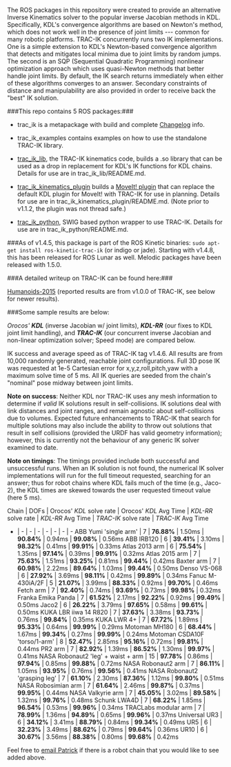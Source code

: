 The ROS packages in this repository were created to provide an alternative
Inverse Kinematics solver to the popular inverse Jacobian methods in KDL.
Specifically, KDL's convergence algorithms are based on Newton's method, which
does not work well in the presence of joint limits --- common for many robotic
platforms.  TRAC-IK concurrently runs two IK implementations.  One is a simple
extension to KDL's Newton-based convergence algorithm that detects and
mitigates local minima due to joint limits by random jumps.  The second is an
SQP (Sequential Quadratic Programming) nonlinear optimization approach which
uses quasi-Newton methods that better handle joint limits.  By default, the IK
search returns immediately when either of these algorithms converges to an
answer.  Secondary constraints of distance and manipulability are also provided 
in order to receive back the "best" IK solution.

###This repo contains 5 ROS packages:###

- trac\_ik is a metapackage with build and complete [Changelog](https://bitbucket.org/traclabs/trac_ik/src/HEAD/trac_ik/CHANGELOG.rst) info.

- trac\_ik\_examples contains examples on how to use the standalone TRAC-IK library.

- [trac\_ik\_lib](https://bitbucket.org/traclabs/trac_ik/src/HEAD/trac_ik_lib), the TRAC-IK kinematics code,
builds a .so library that can be used as a drop in replacement for KDL's IK
functions for KDL chains. Details for use are in trac\_ik\_lib/README.md.

- [trac\_ik\_kinematics\_plugin](https://bitbucket.org/traclabs/trac_ik/src/HEAD/trac_ik_kinematics_plugin) builds a [MoveIt! plugin](http://moveit.ros.org/documentation/concepts/#kinematics) that can
replace the default KDL plugin for MoveIt! with TRAC-IK for use in planning.
Details for use are in trac\_ik\_kinematics\_plugin/README.md. (Note prior to v1.1.2, the plugin was not thread safe.)

- [trac\_ik\_python](https://bitbucket.org/traclabs/trac_ik/src/HEAD/trac_ik_python), SWIG based python wrapper to use TRAC-IK. Details for use are in trac\_ik\_python/README.md.


###As of v1.4.5, this package is part of the ROS Kinetic binaries: `sudo apt-get install ros-kinetic-trac-ik` (or indigo or jade).  Starting with v1.4.8, this has been released for ROS Lunar as well. Melodic packages have been released with 1.5.0.


###A detailed writeup on TRAC-IK can be found here:###

[Humanoids-2015](https://personal.traclabs.com/~pbeeson/publications/b2hd-Beeson-humanoids-15.html) (reported results are from v1.0.0 of TRAC-IK, see below for newer results).

###Some sample results are below: 

_Orocos' **KDL**_ (inverse Jacobian w/ joint limits), _**KDL-RR**_ (our fixes to KDL joint limit handling), and _**TRAC-IK**_ (our concurrent inverse Jacobian and non-linear optimization solver; Speed mode) are compared below.

IK success and average speed as of TRAC-IK tag v1.4.6.  All results are from 10,000 randomly generated, reachable joint configurations.  Full 3D pose IK was requested at 1e-5 Cartesian error for x,y,z,roll,pitch,yaw with a maximum solve time of 5 ms.  All IK queries are seeded from the chain's "nominal" pose midway between joint limits.

**Note on success**: Neither KDL nor TRAC-IK uses any mesh information to determine if _valid_ IK solutions result in self-collisions.  IK solutions deal with link distances and joint ranges, and remain agnostic about self-collisions due to volumes.  Expected future enhancements to TRAC-IK that search for multiple solutions may also include the ability to throw out solutions that result in self collisions (provided the URDF has valid geometry information); however, this is currently not the behaviour of any generic IK solver examined to date.

**Note on timings**: The timings provided include both successful and unsuccessful runs.  When an IK solution is not found, the numerical IK solver implementations will run for the full timeout requested, searching for an answer; thus for robot chains where KDL fails much of the time (e.g., Jaco-2), the KDL times are skewed towards the user requested timeout value (here 5 ms).  

Chain | DOFs | Orocos' _KDL_ solve rate | Orocos' _KDL_ Avg Time | _KDL-RR_ solve rate | _KDL-RR_ Avg Time | _TRAC-IK_ solve rate | _TRAC-IK_ Avg Time
- | - | - | - | - | - | - | -
ABB Yumi 'single arm' | 7 | **76.88%** | 1.50ms | **90.84%** | 0.94ms | **99.08%** | 0.56ms
ABB IRB120 | 6 | **39.41%** | 3.10ms | **98.32%** | 0.41ms | **99.91%** | 0.33ms
Atlas 2013 arm | 6 | **75.54%** | 1.35ms | **97.14%** | 0.39ms | **99.91%** | 0.32ms
Atlas 2015 arm | 7 | **75.63%** | 1.51ms | **93.25%** | 0.81ms | **99.44%** | 0.42ms
Baxter arm | 7 | **60.98%** | 2.22ms | **89.64%** | 1.03ms | **99.44%** | 0.50ms
Denso VS-068 | 6 | **27.92%** | 3.69ms | **98.11%** | 0.42ms | **99.89%** | 0.34ms
Fanuc M-430iA/2F | 5 | **21.07%** | 3.99ms | **88.33%** | 0.92ms | **99.70%** | 0.46ms
Fetch arm | 7 | **92.40%** | 0.74ms | **93.69%** | 0.73ms | **99.98%** | 0.32ms
Franka Emika Panda | 7 | **61.52%** | 2.17ms | **92.22%** | 0.92ms | **99.49%** | 0.50ms
Jaco2 | 6 | **26.22%** | 3.79ms | **97.65%** | 0.58ms | **99.61%** | 0.50ms
KUKA LBR iiwa 14 R820 | 7 | **37.63%** | 3.38ms | **93.73%** | 0.76ms | **99.84%** | 0.35ms
KUKA LWR 4+ | 7 | **67.72%** | 1.89ms | **95.33%** | 0.64ms | **99.99%** | 0.29ms
Motoman MH180 | 6 | **68.44%** | 1.67ms | **99.34%** | 0.27ms | **99.99%** | 0.24ms
Motoman CSDA10F 'torso/1-arm' | 8 | **52.47%** | 2.85ms | **95.16%** | 0.72ms | **99.81%** | 0.44ms
PR2 arm | 7 | **82.92%** | 1.39ms | **86.52%** | 1.30ms | **99.97%** | 0.41ms
NASA Robonaut2 'leg' + waist + arm | 15 | **97.78%** | 0.86ms | **97.94%** | 0.85ms | **99.88%** | 0.72ms
NASA Robonaut2 arm | 7 | **86.11%** | 1.05ms | **93.95%** | 0.76ms | **99.56%** | 0.41ms
NASA Robonaut2 'grasping leg' | 7 | **61.10%** | 2.30ms | **87.36%** | 1.12ms | **99.80%** | 0.51ms
NASA Robosimian arm | 7 | **61.64%** | 2.46ms | **99.87%** | 0.37ms | **99.95%** | 0.44ms
NASA Valkyrie arm | 7 | **45.05%** | 3.02ms | **89.58%** | 1.32ms | **99.76%** | 0.48ms
Schunk LWA4D | 7 | **68.22%** | 1.85ms | **96.54%** | 0.53ms | **99.96%** | 0.34ms
TRACLabs modular arm | 7 | **78.99%** | 1.36ms | **94.89%** | 0.65ms | **99.96%** | 0.37ms
Universal UR3 | 6 | **34.12%** | 3.41ms | **88.79%** | 0.84ms | **99.34%** | 0.49ms
UR5 | 6 | **32.23%** | 3.49ms | **88.62%** | 0.79ms | **99.64%** | 0.36ms
UR10 | 6 | **30.67%** | 3.56ms | **88.38%** | 0.80ms | **99.68%** | 0.42ms

Feel free to [email Patrick](mailto:pbeeson@traclabs.com) if there is a robot chain that you would like to see added above.
